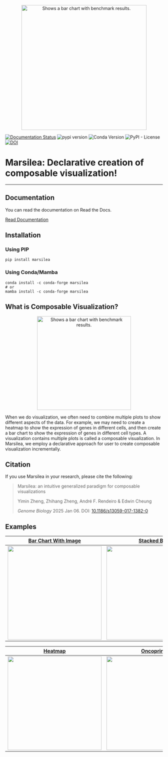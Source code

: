 <p align="center">
  <picture align="center">
    <source media="(prefers-color-scheme: dark)" srcset="https://github.com/Marsilea-viz/marsilea/raw/main/img/banner-dark.jpg">
    <source media="(prefers-color-scheme: light)" srcset="https://github.com/Marsilea-viz/marsilea/raw/main/img/banner-blue.jpg">
    <img alt="Shows a bar chart with benchmark results." src="https://github.com/Marsilea-viz/marsilea/raw/main/img/banner-dark.jpg" width="400">
  </picture>
</p>

[![Documentation Status](https://readthedocs.org/projects/marsilea/badge/?version=stable&style=flat-square)](https://marsilea.readthedocs.io/en/stable)
![pypi version](https://img.shields.io/pypi/v/marsilea?color=0098FF&logo=python&logoColor=white&style=flat-square)
![Conda Version](https://img.shields.io/conda/vn/conda-forge/marsilea?style=flat-square&logo=anaconda&logoColor=white&color=%2344A833)
![PyPI - License](https://img.shields.io/pypi/l/marsilea?color=FFD43B&style=flat-square)
[![DOI](https://img.shields.io/badge/DOI-10.1186%2Fs13059--024--03469--3-blue?style=flat-square)](https://doi.org/10.1186/s13059-024-03469-3)

# Marsilea: Declarative creation of composable visualization!

---

## Documentation

You can read the documentation on Read the Docs.

[Read Documentation](https://marsilea.readthedocs.io/)

## Installation

### Using PIP
```shell
pip install marsilea
```
### Using Conda/Mamba
```shell
conda install -c conda-forge marsilea
# or
mamba install -c conda-forge marsilea
```

## What is Composable Visualization?

<p align="center">
  <picture align="center">
    <img alt="Shows a bar chart with benchmark results." src="https://github.com/Marsilea-viz/marsilea/raw/main/img/showcase.gif" width="300">
  </picture>
</p>

When we do visualization, we often need to combine multiple plots to show different aspects of the data.
For example, we may need to create a heatmap to show the expression of genes in different cells,
and then create a bar chart to show the expression of genes in different cell types.
A visualization contains multiple plots is called a composable visualization.
In Marsilea, we employ a declarative approach for user to create composable visualization incrementally.

## Citation

If you use Marsilea in your research, please cite the following:

> Marsilea: an intuitive generalized paradigm for composable visualizations
> 
> Yimin Zheng, Zhihang Zheng, André F. Rendeiro & Edwin Cheung
> 
> _Genome Biology_ 2025 Jan 06. DOI: [10.1186/s13059-017-1382-0](https://doi.org/10.1186/s13059-024-03469-3)

## Examples

<table>
    <thead>
        <tr>
            <th>
                <a href="https://marsilea.readthedocs.io/en/latest/examples/Gallery/plot_tiobe_index.html">
                    Bar Chart With Image
                </a>
            </th>
            <th>
                <a href="https://marsilea.readthedocs.io/en/latest/examples/Gallery/plot_oil_well.html">
                    Stacked Bar
                </a>
            </th>
            <th>
                <a href="https://marsilea.readthedocs.io/en/latest/examples/Gallery/plot_arc_diagram.html">
                    Arc Diagram
                </a>
            </th>
        </tr>
    </thead>
    <tbody>
        <tr>
            <td>
                <img src="https://marsilea.readthedocs.io/en/latest/_images/sphx_glr_plot_tiobe_index_001_2_00x.png" height="300px">
            </td>
            <td>
                <img src="https://marsilea.readthedocs.io/en/latest/_images/sphx_glr_plot_oil_well_001_2_00x.png" height="300px">
            </td>
            <td>
                <img src="https://marsilea.readthedocs.io/en/latest/_images/sphx_glr_plot_arc_diagram_001_2_00x.png" width="300px">
            </td>
        </tr>
    </tbody>
</table>

<table>
    <thead>
        <tr>
            <th>
                <a href="https://marsilea.readthedocs.io/en/latest/examples/Gallery/plot_pbmc3k.html">
                    Heatmap
                </a>
            </th>
            <th>
                <a href="https://marsilea.readthedocs.io/en/latest/examples/Gallery/plot_oncoprint.html">
                    Oncoprint
                </a>
            </th>
            <th>
                <a href="https://marsilea.readthedocs.io/en/latest/examples/Gallery/plot_upset.html">
                    Upsetplot
                </a>
            </th>
        </tr>
    </thead>
    <tbody>
        <tr>
            <td>
                <img src="https://marsilea.readthedocs.io/en/latest/_images/sphx_glr_plot_pbmc3k_001_2_00x.png" width="300px">
            </td>
            <td>
                <img src="https://marsilea.readthedocs.io/en/latest/_images/sphx_glr_plot_oncoprint_005_2_00x.png" width="300px">
            </td>
            <td>
                <img src="https://marsilea.readthedocs.io/en/latest/_images/sphx_glr_plot_upset_001_2_00x.png" width="300px">
            </td>
        </tr>
    </tbody>
</table>
